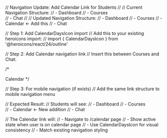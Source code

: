 // Navigation Update: Add Calendar Link for Students
// 
// Current Navigation Structure:
// - Dashboard
// - Courses  
// - Chat
//
// Updated Navigation Structure:
// - Dashboard
// - Courses
// - Calendar  ← Add this
// - Chat

// Step 1: Add CalendarDaysIcon import
// Add this to your existing heroicons import:
// import { CalendarDaysIcon } from '@heroicons/react/24/outline'

// Step 2: Add Calendar navigation link
// Insert this between Courses and Chat:

/*
<Link
  href="/calendar"
  className={`group flex items-center px-2 py-2 text-base font-medium rounded-md ${
    pathname === '/calendar'
      ? 'bg-gray-900 text-white'
      : 'text-gray-300 hover:bg-gray-700 hover:text-white'
  }`}
>
  <CalendarDaysIcon className="mr-4 h-6 w-6" />
  Calendar
</Link>
*/

// Step 3: For mobile navigation (if exists)
// Add the same link structure to mobile navigation menu

// Expected Result:
// Students will see:
// - Dashboard
// - Courses  
// - Calendar ← New addition
// - Chat

// The Calendar link will:
// - Navigate to /calendar page
// - Show active state when user is on calendar page
// - Use CalendarDaysIcon for visual consistency
// - Match existing navigation styling